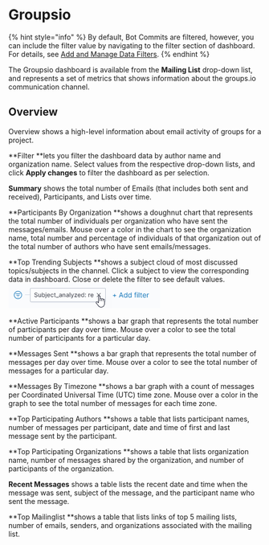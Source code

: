# Groupsio

{% hint style="info" %}
By default, Bot Commits are filtered, however, you can include the filter value by navigating to the filter section of dashboard. For details, see [Add and Manage Data Filters](../../filter-data/add-and-manage-data-filters.md).
{% endhint %}

The Groupsio dashboard is available from the **Mailing List** drop-down list, and represents a set of metrics that shows information about the groups.io communication channel.

## Overview <a href="groups.io-groups.io-greater-than-overview" id="groups.io-groups.io-greater-than-overview"></a>

Overview shows a high-level information about email activity of groups for a project.

**Filter **lets you filter the dashboard data by author name and organization name. Select values from the respective drop-down lists, and click **Apply changes** to filter the dashboard as per selection.

**Summary** shows the total number of Emails (that includes both sent and received), Participants, and Lists over time.

**Participants By Organization **shows a doughnut chart that represents the total number of individuals per organization who have sent the messages/emails. Mouse over a color in the chart to see the organization name, total number and percentage of individuals of that organization out of the total number of authors who have sent emails/messages.

**Top Trending Subjects **shows a subject cloud of most discussed topics/subjects in the channel. Click a subject to view the corresponding data in dashboard. Close or delete the filter to see default values. ![](../../../.gitbook/assets/clear-filter.png)&#x20;

**Active Participants **shows a bar graph that represents the total number of participants per day over time. Mouse over a color to see the total number of participants for a particular day.

**Messages Sent **shows a bar graph that represents the total number of messages per day over time. Mouse over a color to see the total number of messages for a particular day.

**Messages By Timezone **shows a bar graph with a count of messages per Coordinated Universal Time (UTC) time zone. Mouse over a color in the graph to see the total number of messages for each time zone.

**Top Participating Authors **shows a table that lists participant names, number of messages per participant, date and time of first and last message sent by the participant.

**Top Participating Organizations **shows a table that lists organization name, number of messages shared by the organization, and number of participants of the organization.

**Recent Messages** shows a table lists the recent date and time when the message was sent, subject of the message, and the participant name who sent the message.

**Top Mailinglist **shows a table that lists links of top 5 mailing lists, number of emails, senders, and organizations associated with the mailing list.
